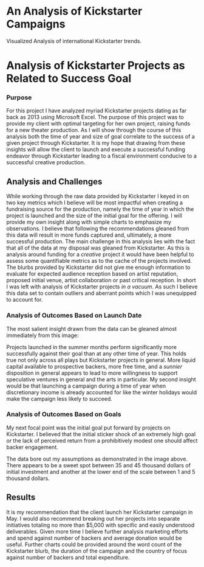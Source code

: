 # An Analysis of Kickstarter Campaigns
Visualized Analysis of international Kickstarter trends.

# Analysis of Kickstarter Projects as Related to Success Goal
### Purpose
For this project I have analyzed myriad Kickstarter projects dating as far back as 2013 using Microsoft Excel.
The purpose of this project was to provide my client with optimal targeting for her own project, raising funds for a new theater production. As I will show through the course of this analysis both the time of year and size of goal correlate to the success of a given project through Kickstarter. It is my hope that drawing from these insights will allow the client to launch and execute a successful funding endeavor through Kickstarter leading to a fiscal environment conducive to a successful creative production.
## Analysis and Challenges
While working through the raw data provided by Kickstarter I keyed in on two key metrics which I believe will be most impactful when creating a fundraising source for the production, namely the time of year in which the project is launched and the size of the initial goal for the offering. I will provide my own insight along with simple charts to emphasize my observations. I believe that following the recommendations gleaned from this data will result in more funds captured and, ultimately, a more successful production.
The main challenge in this analysis lies with the fact that all of the data at my disposal was gleaned from Kickstarter. As this is analysis around funding for a *creative* project it would have been helpful to assess some quantifiable metrics as to the cache of the projects involved. The blurbs provided by Kickstarter did not give me enough information to evaluate for expected audience reception based on artist reputation, proposed initial venue, artist collaboration or past critical reception. In short I was left with analysis of Kickstarter projects *in a vacuum*. As such I believe this data set to contain outliers and aberrant points which I was unequipped to account for. 

### Analysis of Outcomes Based on Launch Date
The most salient insight drawn from the data can be gleaned almost immediately from this image:

Projects launched in the summer months perform significantly more successfully against their goal than at any other time of year. This holds true not only across all plays but Kickstarter projects in general. More liquid capital available to prospective backers, more free time, and a *sunnier* disposition in general appears to lead to more willingness to support speculative ventures in general and the arts in particular. My second insight would be that launching a campaign during a time of year when discretionary income is already accounted for like the winter holidays would make the campaign less likely to succeed.
### Analysis of Outcomes Based on Goals
My next focal point was the initial goal put forward by projects on Kickstarter. I believed that the initial sticker shock of an extremely high goal or the lack of perceived return from a prohibitively modest one should affect backer engagement. 

The data bore out my assumptions as demonstrated in the image above. There appears to be a sweet spot between 35 and 45 thousand dollars of initial investment and another at the lower end of the scale between 1 and 5 thousand dollars.
## Results
It is my recommendation that the client launch her Kickstarter campaign in May. I would also recommend breaking out her projects into separate initiatives totaling no more than $5,000 with specific and easily understood deliverables. Given more time I believe further analysis marketing efforts and spend against number of backers and average donation would be useful. Further charts could be provided around the word count of the Kickstarter blurb, the duration of the campaign and the country of focus against number of backers and total expenditure.
